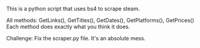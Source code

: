 This is a python script that uses bs4 to scrape steam.

All methods: GetLinks(), GetTitles(), GetDates(), GetPlatforms(), GetPrices()
Each method does exactly what you think it does.

Challenge: Fix the scraper.py file. It's an absolute mess.
